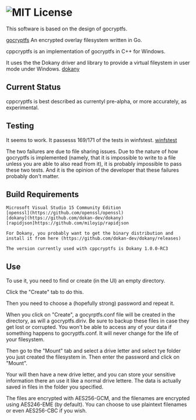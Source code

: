 ![MIT License](https://img.shields.io/badge/license-MIT-blue.svg)
==============

This software is based on the design of gocryptfs.

[gocryptfs](https://github.com/rfjakob/gocryptfs)
An encrypted overlay filesystem written in Go.

cppcryptfs is an implementation of gocryptfs in C++ for Windows.

It uses the the Dokany driver and library to provide a virtual fileystem in user mode under Windows.
[dokany](https://github.com/dokan-dev/dokany)

Current Status
--------------

cppcryptfs is best described as currentyl pre-alpha, or more accurately, as experimental.


Testing
-------

It seems to work.  It passesss 169/171 of the tests in winfstest.
[winfstest](https://github.com/dimov-cz/winfstest)

The two failures are due to file sharing issues.  Due to the nature of how gocryptfs is implemented (namely, that it is impossible to write to a file unless you are able to also read from it), it is probably impossible to pass these two tests.  And it is the opinion of the developer that these failures probably don't matter.

Build Requirements
-------
	
	Microsoft Visual Studio 15 Community Edition
	[openssl](https://github.com/openssl/openssl)
	[dokany](https://github.com/dokan-dev/dokany)
	[rapidjson]https://github.com/miloyip/rapidjson	

	For Dokany, you probably want to get the binary distribution and install it from here (https://github.com/dokan-dev/dokany/releases)

	The version currently used with cppcryptfs is Dokany 1.0.0-RC3

Use
-------

To use it, you need to find or create (in the UI) an empty directory.

Click the "Create" tab to do this.

Then you need to choose a (hopefully strong) password and repeat it.

When you click on "Create", a gocyrptfs.conf file will be created in the directory, as will a gocryptfs.diriv.  Be sure to backup these files in case they get lost or corrupted.  You won't be able to access any of your data if something happens to gocryptfs.conf.  It will never change for the life of your filesystem.

Then go to the "Mount" tab and select a drive letter and select tye folder you
just created the filesystem in.  Then enter the password and click on "Mount".

Your will then have a new drive letter, and you can store your sensitive information there an use it like a normal drive lettere.  The data is actually saved
in files in the folder you specified.

The files are encrypted with AES256-GCM, and the filenames are encrypted using
AES246-EME (by default).  You can choose to use plaintext filenames or even
AES256-CBC if you wish.

